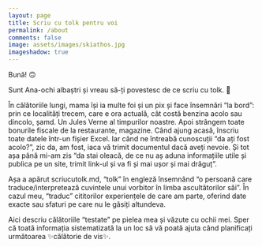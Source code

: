 ```yaml
---
layout: page
title: Scriu cu tolk pentru voi 
permalink: /about
comments: false
image: assets/images/skiathos.jpg
imageshadow: true
---
```



Bună! 🙃

Sunt Ana-ochi albaștri și vreau să-ți povestesc de ce scriu cu tolk. 💙

În călătoriile lungi, mama își ia multe foi și un pix și face însemnări “la bord”: prin ce localități trecem, care e ora actuală, cât costă benzina acolo sau dincolo, șamd. Un Jules Verne al timpurilor noastre. Apoi strângem toate bonurile fiscale de la restaurante, magazine. Când ajung acasă, înscriu toate datele într-un fișier Excel. Iar când ne întreabă cunoscuții “da ați fost acolo?”, zic da, am fost, iaca vă trimit documentul dacă aveți nevoie. Și tot așa până mi-am zis “da stai oleacă, de ce nu aș aduna informațiile utile și publica pe un site, trimit link-ul și va fi și mai ușor și mai drăguț”.

Așa a apărut scriucutolk.md, “tolk” în engleză însemnând “o persoană care traduce/interpretează cuvintele unui vorbitor în limba ascultătorilor săi”. În cazul meu, “traduc” cititorilor experiențele de care am parte, oferind date exacte sau sfaturi pe care nu le găsiți altundeva.

Aici descriu călătoriile “testate” pe pielea mea și văzute cu ochii mei. Sper că toată informația sistematizată la un loc să vă poată ajuta când planificați următoarea ✨călătorie de vis✨.
